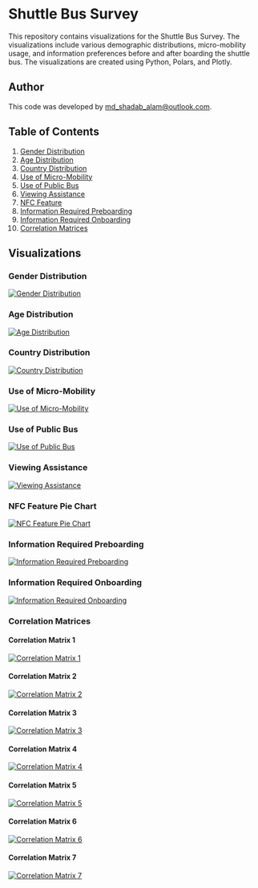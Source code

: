 # Shuttle Bus Survey

This repository contains visualizations for the Shuttle Bus Survey. The visualizations include various demographic distributions, micro-mobility usage, and information preferences before and after boarding the shuttle bus. The visualizations are created using Python, Polars, and Plotly.

## Author

This code was developed by [md_shadab_alam@outlook.com](mailto:md_shadab_alam@outlook.com).

## Table of Contents

1. [Gender Distribution](#gender-distribution)
2. [Age Distribution](#age-distribution)
3. [Country Distribution](#country-distribution)
4. [Use of Micro-Mobility](#use-of-micro-mobility)
5. [Use of Public Bus](#use-of-public-bus)
6. [Viewing Assistance](#viewing-assistance)
7. [NFC Feature](#nfc-feature)
8. [Information Required Preboarding](#information-required-preboarding)
9. [Information Required Onboarding](#information-required-onboarding)
10. [Correlation Matrices](#correlation-matrices)

## Visualizations

### Gender Distribution

[![Gender Distribution](plots/gender_pie.png)](https://htmlpreview.github.io/?https://github.com/Shaadalam9/shuttle-boarding/blob/main/plots/gender_pie.html)

### Age Distribution

[![Age Distribution](plots/age.png)](https://htmlpreview.github.io/?https://github.com/Shaadalam9/shuttle-boarding/blob/main/plots/age.html)

### Country Distribution

[![Country Distribution](plots/country_pie.png)](https://htmlpreview.github.io/?https://github.com/Shaadalam9/shuttle-boarding/blob/main/plots/country_pie.html)

### Use of Micro-Mobility

[![Use of Micro-Mobility](plots/micro-mobility.png)](https://htmlpreview.github.io/?https://github.com/Shaadalam9/shuttle-boarding/blob/main/plots/micro-mobility.html)

### Use of Public Bus

[![Use of Public Bus](plots/bus_use.png)](https://htmlpreview.github.io/?https://github.com/Shaadalam9/shuttle-boarding/blob/main/plots/bus_use.html)

### Viewing Assistance

[![Viewing Assistance](plots/viewing_assistance.png)](https://htmlpreview.github.io/?https://github.com/Shaadalam9/shuttle-boarding/blob/main/plots/viewing_assistance.html)

### NFC Feature Pie Chart

[![NFC Feature Pie Chart](plots/NFC.png)](https://htmlpreview.github.io/?https://github.com/Shaadalam9/shuttle-boarding/blob/main/plots/NFC.html)

### Information Required Preboarding

[![Information Required Preboarding](plots/info_mobile_pre.png)](https://htmlpreview.github.io/?https://github.com/Shaadalam9/shuttle-boarding/blob/main/plots/info_mobile_pre.html)

### Information Required Onboarding

[![Information Required Onboarding](plots/info_onboard.png)](https://htmlpreview.github.io/?https://github.com/Shaadalam9/shuttle-boarding/blob/main/plots/info_onboard.html)

### Correlation Matrices

#### Correlation Matrix 1

[![Correlation Matrix 1](plots/correlation_matrix_1.png)](https://htmlpreview.github.io/?https://github.com/Shaadalam9/shuttle-boarding/blob/main/plots/correlation_matrix_1.html)

#### Correlation Matrix 2

[![Correlation Matrix 2](plots/correlation_matrix_2.png)](https://htmlpreview.github.io/?https://github.com/Shaadalam9/shuttle-boarding/blob/main/plots/correlation_matrix_2.html)

#### Correlation Matrix 3

[![Correlation Matrix 3](plots/correlation_matrix_3.png)](https://htmlpreview.github.io/?https://github.com/Shaadalam9/shuttle-boarding/blob/main/plots/correlation_matrix_3.html)

#### Correlation Matrix 4

[![Correlation Matrix 4](plots/correlation_matrix_4.png)](https://htmlpreview.github.io/?https://github.com/Shaadalam9/shuttle-boarding/blob/main/plots/correlation_matrix_4.html)

#### Correlation Matrix 5

[![Correlation Matrix 5](plots/correlation_matrix_5.png)](https://htmlpreview.github.io/?https://github.com/Shaadalam9/shuttle-boarding/blob/main/plots/correlation_matrix_5.html)

#### Correlation Matrix 6

[![Correlation Matrix 6](plots/correlation_matrix_6.png)](https://htmlpreview.github.io/?https://github.com/Shaadalam9/shuttle-boarding/blob/main/plots/correlation_matrix_6.html)

#### Correlation Matrix 7

[![Correlation Matrix 7](plots/correlation_matrix_7.png)](https://htmlpreview.github.io/?https://github.com/Shaadalam9/shuttle-boarding/blob/main/plots/correlation_matrix_7.html)

